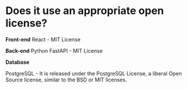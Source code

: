 # Does it use an appropriate open license?

**Front-end**
React - MIT License

**Back-end**
Python
FastAPI - MIT License

**Database**

PostgreSQL - It is released under the PostgreSQL License, a liberal Open Source license, similar to the BSD or MIT licenses.
